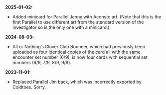 **2025-01-02:**
  - Added minicard for Parallel Jenny with Aconyte art. (Note that this is the first Parallel to use different art from the standard version of the investigator so is the only one with a minicard.)

**2024-08-03:**
  - All or Nothing’s Clover Club Bouncer, which had previously been uploaded as four identical copies of the card all with the same encounter set number (6/9), is now four cards with sequential set numbers (6/9, 7/9, 8/9, 9/9).

**2023-11-01:**
  - Replaced Parallel Jim back, which was incorrectly exported by Coldtoes. Sorry.
